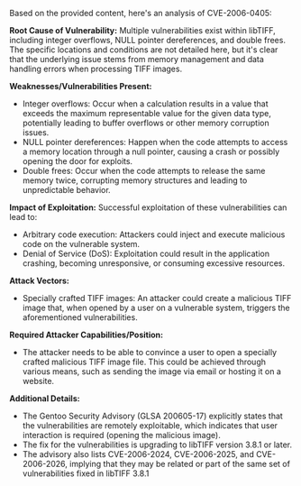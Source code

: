 Based on the provided content, here's an analysis of CVE-2006-0405:

**Root Cause of Vulnerability:**
Multiple vulnerabilities exist within libTIFF, including integer overflows, NULL pointer dereferences, and double frees. The specific locations and conditions are not detailed here, but it's clear that the underlying issue stems from memory management and data handling errors when processing TIFF images.

**Weaknesses/Vulnerabilities Present:**
- Integer overflows: Occur when a calculation results in a value that exceeds the maximum representable value for the given data type, potentially leading to buffer overflows or other memory corruption issues.
- NULL pointer dereferences: Happen when the code attempts to access a memory location through a null pointer, causing a crash or possibly opening the door for exploits.
- Double frees: Occur when the code attempts to release the same memory twice, corrupting memory structures and leading to unpredictable behavior.

**Impact of Exploitation:**
Successful exploitation of these vulnerabilities can lead to:
- Arbitrary code execution: Attackers could inject and execute malicious code on the vulnerable system.
- Denial of Service (DoS): Exploitation could result in the application crashing, becoming unresponsive, or consuming excessive resources.

**Attack Vectors:**
- Specially crafted TIFF images: An attacker could create a malicious TIFF image that, when opened by a user on a vulnerable system, triggers the aforementioned vulnerabilities.

**Required Attacker Capabilities/Position:**
- The attacker needs to be able to convince a user to open a specially crafted malicious TIFF image file. This could be achieved through various means, such as sending the image via email or hosting it on a website.

**Additional Details:**
- The Gentoo Security Advisory (GLSA 200605-17) explicitly states that the vulnerabilities are remotely exploitable, which indicates that user interaction is required (opening the malicious image).
- The fix for the vulnerabilities is upgrading to libTIFF version 3.8.1 or later.
- The advisory also lists CVE-2006-2024, CVE-2006-2025, and CVE-2006-2026, implying that they may be related or part of the same set of vulnerabilities fixed in libTIFF 3.8.1